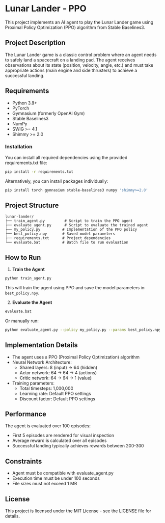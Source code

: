 # Lunar Lander - PPO

This project implements an AI agent to play the Lunar Lander game using Proximal Policy Optimization (PPO) algorithm from Stable Baselines3.

## Project Description

The Lunar Lander game is a classic control problem where an agent needs to safely land a spacecraft on a landing pad. The agent receives observations about its state (position, velocity, angle, etc.) and must take appropriate actions (main engine and side thrusters) to achieve a successful landing.

## Requirements

- Python 3.8+
- PyTorch
- Gymnasium (formerly OpenAI Gym)
- Stable Baselines3
- NumPy
- SWIG >= 4.1
- Shimmy >= 2.0

### Installation

You can install all required dependencies using the provided requirements.txt file:

```bash
pip install -r requirements.txt
```

Alternatively, you can install packages individually:
```bash
pip install torch gymnasium stable-baselines3 numpy 'shimmy>=2.0'
```

## Project Structure

```
lunar-lander/
├── train_agent.py         # Script to train the PPO agent
├── evaluate_agent.py      # Script to evaluate the trained agent
├── my_policy.py          # Implementation of the PPO policy
├── best_policy.npy       # Saved model parameters
├── requirements.txt      # Project dependencies
└── evaluate.bat          # Batch file to run evaluation
```

## How to Run

1. **Train the Agent**
```bash
python train_agent.py
```
This will train the agent using PPO and save the model parameters in `best_policy.npy`.

2. **Evaluate the Agent**
```bash
evaluate.bat
```
Or manually run:
```bash
python evaluate_agent.py --policy my_policy.py --params best_policy.npy
```

## Implementation Details

- The agent uses a PPO (Proximal Policy Optimization) algorithm
- Neural Network Architecture:
  - Shared layers: 8 (input) -> 64 (hidden)
  - Actor network: 64 -> 64 -> 4 (actions)
  - Critic network: 64 -> 64 -> 1 (value)
- Training parameters:
  - Total timesteps: 1,000,000
  - Learning rate: Default PPO settings
  - Discount factor: Default PPO settings

## Performance

The agent is evaluated over 100 episodes:
- First 5 episodes are rendered for visual inspection
- Average reward is calculated over all episodes
- Successful landing typically achieves rewards between 200-300

## Constraints

- Agent must be compatible with evaluate_agent.py
- Execution time must be under 100 seconds
- File sizes must not exceed 1 MB

## License

This project is licensed under the MIT License - see the LICENSE file for details.
